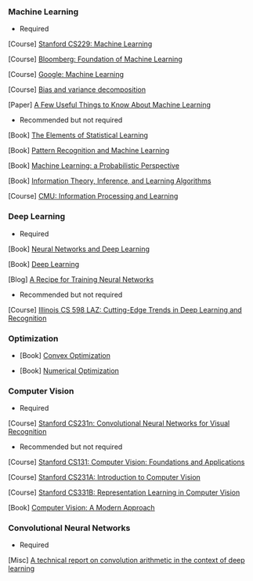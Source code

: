 ### Machine Learning

- Required

[Course] [Stanford CS229: Machine Learning](http://cs229.stanford.edu/syllabus.html)

[Course] [Bloomberg: Foundation of Machine Learning](https://bloomberg.github.io/foml/#home)

[Course] [Google: Machine Learning](https://developers.google.com/machine-learning/crash-course/)

[Course] [Bias and variance decomposition](https://alliance.seas.upenn.edu/~cis520/dynamic/2018/wiki/index.php?n=Lectures.BiasVariance)

[Paper] [A Few Useful Things to Know About Machine Learning](https://homes.cs.washington.edu/~pedrod/papers/cacm12.pdf)

- Recommended but not required

[Book] [The Elements of Statistical Learning](https://web.stanford.edu/~hastie/Papers/ESLII.pdf) 

[Book] [Pattern Recognition and Machine Learning](http://users.isr.ist.utl.pt/~wurmd/Livros/school/Bishop%20-%20Pattern%20Recognition%20And%20Machine%20Learning%20-%20Springer%20%202006.pdf)

[Book] [Machine Learning: a Probabilistic Perspective](https://doc.lagout.org/science/Artificial%20Intelligence/Machine%20learning/Machine%20Learning_%20A%20Probabilistic%20Perspective%20%5BMurphy%202012-08-24%5D.pdf)

[Book] [Information Theory, Inference, and Learning Algorithms
](https://www.inference.org.uk/itprnn/book.pdf)

[Course] [CMU: Information Processing and Learning](http://www.cs.cmu.edu/~aarti/Class/10704_Fall16/)

### Deep Learning

- Required

[Book] [Neural Networks and Deep Learning](http://neuralnetworksanddeeplearning.com/)

[Book] [Deep Learning](https://www.deeplearningbook.org/)

[Blog] [A Recipe for Training Neural Networks](http://karpathy.github.io/2019/04/25/recipe/)

- Recommended but not required

[Course] [Illinois CS 598 LAZ: Cutting-Edge Trends in Deep Learning and Recognition](http://slazebni.cs.illinois.edu/spring17/)

### Optimization
- [Book] [Convex Optimization](https://web.stanford.edu/~boyd/cvxbook/)

- [Book] [Numerical Optimization](https://www.csie.ntu.edu.tw/~r97002/temp/num_optimization.pdf)


### Computer Vision

- Required

[Course] [Stanford CS231n: Convolutional Neural Networks for Visual Recognition](http://cs231n.stanford.edu/)

- Recommended but not required

[Course] [Stanford CS131: Computer Vision: Foundations and Applications](http://vision.stanford.edu/teaching/cs131_fall1819/index.html)

[Course] [Stanford CS231A: Introduction to Computer Vision](http://web.stanford.edu/class/cs231a/)

[Course] [Stanford CS331B: Representation Learning in Computer Vision](http://web.stanford.edu/class/cs331b/schedule.html)

[Book] [Computer Vision: A Modern Approach](https://eclass.teicrete.gr/modules/document/file.php/TM152/Books/Computer%20Vision%20-%20A%20Modern%20Approach%20-%20D.%20Forsyth,%20J.%20Ponce.pdf)

### Convolutional Neural Networks

- Required

[Misc] [A technical report on convolution arithmetic in the context of deep learning](https://github.com/vdumoulin/conv_arithmetic)
